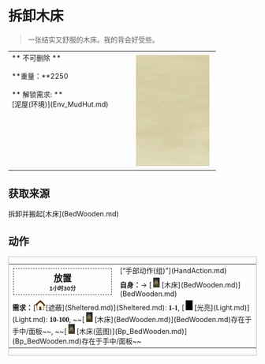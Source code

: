 # 拆卸木床  
> 一张结实又舒服的木床。我的背会好受些。  
  
<table class="table table-bordered" data-toggle="table"  data-show-header="false"><thead style="display:none"><tr ><th  style="width:50%;text-align:left;vertical-align:top;"  >title</th><th  style="width:50%;text-align:left;vertical-align:top;"  ></th></tr></thead><tr ><td  style="width:50%;text-align:left;vertical-align:top;"  >** 不可删除 **<br><br>**重量：**2250<br><br>** 解锁需求: **<br>[泥屋(环境)](Env_MudHut.md)</td><td  style="width:50%;text-align:left;vertical-align:top;"  ><div style="float:right; margin:5px"><div class="gamecard" style="width:150px; height:225px;"><a href="BedWoodenDismantled.md" style="color:black"><img class="bg" decoding="async" src="../wiki/Sprite/BG_SandFront.png" href="a.md" style="max-width:150px;max-height:225px;"><img decoding="async" src="../wiki/Sprite/BedDismantled.png" class="cardimageNoBack" style="transform: translate(-50%, 0%) scale(0.4398826979472141);"><span style="font-size: 25px;">拆卸木床</span></a></div></div></td></tr></tbody></table>  
  
## 获取来源  
<div style="display:inline-block"><div class="gamedatalist" style="text-align:left;min-width:200px;min-height:0px;"><div style="display:inline-block"><div style="display:inline-block;vertical-align:middle;">拆卸并搬起</div><div style="display:inline-block;vertical-align:middle;">[木床](BedWooden.md)</div></div></div></div>  
  
## 动作  
<div  style="border:1px solid #BBB"><table><tr><td rowspan="2" style="width:200px;text-align:center;font-size:1.3em;font-weight:bold"><div style="padding:5px;border:1px dashed #333"><div>放置</div><div style="font-size:0.6em;"><font data-toggle="tooltip" data-placement="top" title="6TP">1小时30分</font></div></div></td><td>[“手部动作(组)”](HandAction.md)</td></tr><tr><td><b>自身：</b>→ [<div style="width:20px;display:inline-block;text-align:center"><img decoding="async" src="../wiki/Sprite/Bed.png" href="a.md" style="max-width:20px;max-height:20px;"></div>[木床](BedWooden.md)](BedWooden.md)</td></tr><tr><td colspan="2"><b>需求：</b>[<div style="width:20px;display:inline-block;text-align:center"><img decoding="async" src="../wiki/Sprite/Comfort.png" href="a.md" style="max-width:20px;max-height:20px;"></div>[遮蔽](Sheltered.md)](Sheltered.md): <span style="font-family:ui-monospace"><b>1-1</b></span>, [<div style="width:20px;display:inline-block;text-align:center"><img decoding="async" src="../wiki/Sprite/Darkness.png" href="a.md" style="max-width:20px;max-height:20px;"></div>[光亮](Light.md)](Light.md): <span style="font-family:ui-monospace"><b>10-100</b></span>, ~~[<div style="width:20px;display:inline-block;text-align:center"><img decoding="async" src="../wiki/Sprite/Bed.png" href="a.md" style="max-width:20px;max-height:20px;"></div>[木床](BedWooden.md)](BedWooden.md)存在于手中/面板~~, ~~[<div style="width:20px;display:inline-block;text-align:center"><img decoding="async" src="../wiki/Sprite/Bed.png" href="a.md" style="max-width:20px;max-height:20px;"></div>[木床(蓝图)](Bp_BedWooden.md)](Bp_BedWooden.md)存在于手中/面板~~</td></tr></table></div>  
  
  


<script>document.title="拆卸木床 - 卡牌生存百科 Card Survival Wiki";</script>